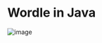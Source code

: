 # Wordle in Java
![image](https://github.com/BrahathS/wordleinJava/assets/65470365/bb2a6785-95dd-43c9-addd-c77ad24fb6a8)
